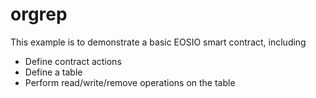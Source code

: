# orgrep

This example is to demonstrate a basic EOSIO smart contract, including

- Define contract actions
- Define a table
- Perform read/write/remove operations on the table

